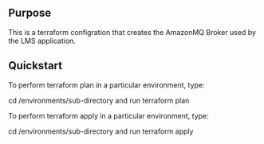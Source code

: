 ## Purpose

This is a terraform configration that creates the AmazonMQ Broker used by the LMS application.

## Quickstart

To perform terraform plan in a particular environment, type:

cd /environments/sub-directory and run terraform plan

To perform terraform apply in a particular environment, type:

cd /environments/sub-directory and run terraform apply
